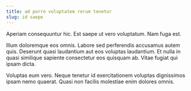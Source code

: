 ```yaml
---
title: ad porro voluptatem rerum tenetur
slug: id saepe
---
```


Aperiam consequuntur hic. Est saepe ut vero voluptatum. Nam fuga est.

Illum doloremque eos omnis. Labore sed perferendis accusamus autem quis. Deserunt quasi laudantium aut eos voluptas laudantium. Et nulla in quasi similique sapiente consectetur eos quisquam ab. Vitae fugiat qui ipsam dicta.

Voluptas eum vero. Neque tenetur id exercitationem voluptas dignissimos ipsam nemo quaerat. Quasi non facilis molestiae enim dolores omnis.
